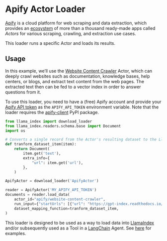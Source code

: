 # Apify Actor Loader

[Apify](https://apify.com/) is a cloud platform for web scraping and data extraction,
which provides an [ecosystem](https://apify.com/store) of more than a thousand
ready-made apps called *Actors* for various scraping, crawling, and extraction use cases.

This loader runs a specific Actor and loads its results.

## Usage

In this example, we’ll use the [Website Content Crawler](https://apify.com/apify/website-content-crawler) Actor,
which can deeply crawl websites such as documentation, knowledge bases, help centers,
or blogs, and extract text content from the web pages. 
The extracted text then can be fed to a vector index in order to answer questions from it.

To use this loader, you need to have a (free) Apify account 
and provide your [Apify API token](https://console.apify.com/account/integrations) as the `APIFY_API_TOKEN`
environment variable. Note that the loader requires
the [apify-client](https://pypi.org/project/apify-client/) PyPI package.

```python
from llama_index import download_loader
from llama_index.readers.schema.base import Document
import os

# Converts a single record from the Actor's resulting dataset to the LlamaIndex format
def tranform_dataset_item(item):
    return Document(
        item.get('text'),
        extra_info={
            "url": item.get('url'),
        },
    )

ApifyActor = download_loader('ApifyActor')

reader = ApifyActor('MY_APIFY_API_TOKEN')
documents = reader.load_data(
    actor_id="apify/website-content-crawler",
    run_input={"startUrls": [{"url": "https://gpt-index.readthedocs.io/en/latest"}]}
    dataset_mapping_function=tranform_dataset_item,
)
```

This loader is designed to be used as a way to load data into
[LlamaIndex](https://github.com/jerryjliu/gpt_index/tree/main/gpt_index) and/or subsequently
used as a Tool in a [LangChain](https://github.com/hwchase17/langchain) Agent.
See [here](https://github.com/emptycrown/llama-hub/tree/main) for examples.
